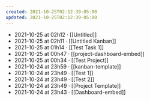 ```yaml
---
created: 2021-10-25T02:12:39-05:00
updated: 2021-10-25T02:12:39-05:00
---
```

- 2021-10-25 at 02h12 · [[Untitled]]
- 2021-10-25 at 02h11 · [[Untitled Kanban]]
- 2021-10-25 at 01h14 · [[Test Task 1]]
- 2021-10-25 at 00h47 · [[project-dashboard-embed]]
- 2021-10-25 at 00h34 · [[Test Project]]
- 2021-10-24 at 23h59 · [[kanban-template]]
- 2021-10-24 at 23h49 · [[Test 1]]
- 2021-10-24 at 23h49 · [[Test 2]]
- 2021-10-24 at 23h49 · [[Project Template]]
- 2021-10-24 at 23h43 · [[Dashboard-embed]]
